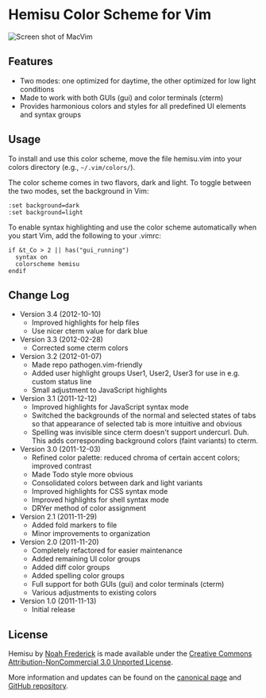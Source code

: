 Hemisu Color Scheme for Vim
===========================

![Screen shot of MacVim](http://farm7.static.flickr.com/6101/6342657394_209d6847e8_z.jpg)

Features
--------

- Two modes: one optimized for daytime, the other optimized for low light conditions
- Made to work with both GUIs (gui) and color terminals (cterm)
- Provides harmonious colors and styles for all predefined UI elements and syntax groups

Usage
-----

To install and use this color scheme, move the file hemisu.vim into your colors directory
(e.g., `~/.vim/colors/`).

The color scheme comes in two flavors, dark and light. To toggle between the two modes,
set the background in Vim:

	:set background=dark
	:set background=light

To enable syntax highlighting and use the color scheme automatically when you start Vim,
add the following to your .vimrc:

	if &t_Co > 2 || has("gui_running")
	  syntax on
	  colorscheme hemisu
	endif

Change Log
----------

- Version 3.4 (2012-10-10)
	- Improved highlights for help files
	- Use nicer cterm value for dark blue
- Version 3.3 (2012-02-28)
	- Corrected some cterm colors
- Version 3.2 (2012-01-07)
	- Made repo pathogen.vim-friendly
	- Added user highlight groups User1, User2, User3 for use in e.g. custom status line
	- Small adjustment to JavaScript highlights
- Version 3.1 (2011-12-12)
	- Improved highlights for JavaScript syntax mode
	- Switched the backgrounds of the normal and selected states of tabs so that
	  appearance of selected tab is more intuitive and obvious
	- Spelling was invisible since cterm doesn't support undercurl. Duh.
	  This adds corresponding background colors (faint variants) to cterm.
- Version 3.0 (2011-12-03)
	- Refined color palette: reduced chroma of certain accent colors; improved contrast
	- Made Todo style more obvious
	- Consolidated colors between dark and light variants
	- Improved highlights for CSS syntax mode
	- Improved highlights for shell syntax mode
	- DRYer method of color assignment
- Version 2.1 (2011-11-29)
	- Added fold markers to file
	- Minor improvements to organization
- Version 2.0 (2011-11-20)
	- Completely refactored for easier maintenance
	- Added remaining UI color groups
	- Added diff color groups
	- Added spelling color groups
	- Full support for both GUIs (gui) and color terminals (cterm)
	- Various adjustments to existing colors
- Version 1.0 (2011-11-13)
	- Initial release

License
-------

Hemisu by [Noah Frederick][1] is made available under the
[Creative Commons Attribution-NonCommercial 3.0 Unported License][2].

[1]: http://noahfrederick.com/
[2]: http://creativecommons.org/licenses/by-nc/3.0/

More information and updates can be found on the [canonical page][3]
and [GitHub repository][4].

[3]: http://noahfrederick.com/vim-color-scheme-hemisu/
[4]: https://github.com/noahfrederick/Hemisu

